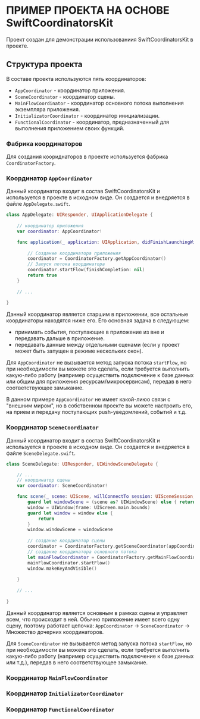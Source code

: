 # ПРИМЕР ПРОЕКТА НА ОСНОВЕ SwiftCoordinatorsKit

Проект создан для демонстрации использованиия SwiftCoordinatorsKit в проекте.

## Структура проекта

В составе проекта используются пять координаторов:

- `AppCoordinator` - координатор приложения. 
- `SceneCoordinator` - координатор сцены.
- `MainFlowCoordinator` - координатор основного потока выполнения экземпляра приложения.
- `InitializatorCoordinator` - координатор инициализации.
- `FunctionalCoordinator` - координатор, предназначенный для выполнения приложением своих функций.

### Фабрика координаторов

Для создания коориднаторов в проекте используется фабрика `CoordinatorFactory`.

### Координатор `AppCoordinator`

Данный координатор входит в состав SwiftCoordinatorsKit и используется в проекте в исходном виде. Он создается и внедряется в файле `AppDelegate.swift`.

```swift
class AppDelegate: UIResponder, UIApplicationDelegate {
    
    // координатор приложения
    var coordinator: AppCoordinator!

    func application(_ application: UIApplication, didFinishLaunchingWithOptions launchOptions: [UIApplication.LaunchOptionsKey: Any]?) -> Bool {
        
        // Создание координатора приложения
        coordinator = CoordinatorFactory.getAppCoordinator()
        // Запуск потока координатора
        coordinator.startFlow(finishCompletion: nil)
        return true
    }
    
    // ...
    
}
```

Данный координатор является старшим в приложении, все остальные координаторы находятся ниже его. Его основная задача в следующем:
- принимать события, поступающие в приложение из вне и передавать дальше в приложение.
- передавать данные между отдельными сценами (если у проект может быть запущен в режиме нескольких окон). 

Для `AppCoordinator` не вызывается метод запуска потока `startFlow`, но при необходимости вы можете это сделать, если требуется выполнить какую-либо работу (например осуществить подключение к базе данных или общим для приложения ресурсам/микросервисам), передав в него соответствующее замыкание.

В данном примере `AppCoordinator` не имеет какой-лиюо связи с "внешним миром", но в собственном проекте вы можете настроить его, на прием и передачу поступающих push-уведомлений, событий и т.д.

### Координатор `SceneCoordinator`

Данный координатор входит в состав SwiftCoordinatorsKit и используется в проекте в исходном виде. Он создается и внедряется в файле `SceneDelegate.swift`.

```swift
class SceneDelegate: UIResponder, UIWindowSceneDelegate {

    // ...
    // координатор сцены
    var coordinator: SceneCoordinator!

    func scene(_ scene: UIScene, willConnectTo session: UISceneSession, options connectionOptions: UIScene.ConnectionOptions) {
        guard let windowScene = (scene as? UIWindowScene) else { return }
        window = UIWindow(frame: UIScreen.main.bounds)
        guard let window = window else {
            return
        }
        window.windowScene = windowScene
        
        // создание координатор сцены
        coordinator = CoordinatorFactory.getSceneCoordinator(appCoordinator: (UIApplication.shared.delegate as! AppDelegate).coordinator, window: window)
        // создание координатора основного потока
        let mainFlowCoordinator = CoordinatorFactory.getMainFlowCoordinator(rootCoordinator: coordinator)
        mainFlowCoordinator.startFlow()
        window.makeKeyAndVisible()
        
    }
    
    // ...
    
}
```
Данный координатор является основным в рамках сцены и управляет всем, что происходит в ней. Обычно приложение имеет всего одну сцену, поэтому работает цепочка: `AppCoordinator` -> `SceneCoordinator` -> Множество дочерних координаторов.


Для `SceneCoordinator` не вызывается метод запуска потока `startFlow`, но при необходимости вы можете это сделать, если требуется выполнить какую-либо работу (например осуществить подключение к базе данных или т.д.), передав в него соответствующее замыкание.

### Координатор `MainFlowCoordinator`

### Координатор `InitializatorCoordinator`

### Координатор `FunctionalCoordinator`
